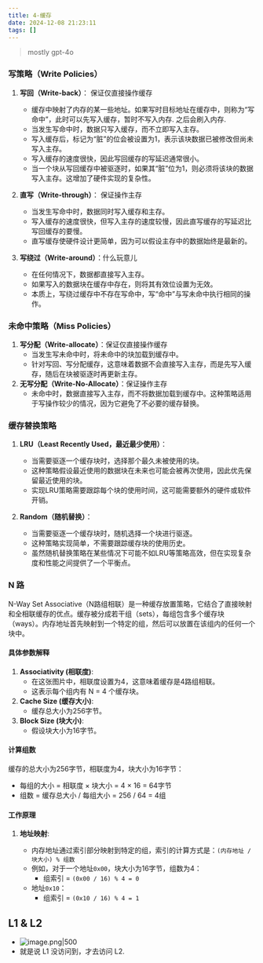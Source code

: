 ```yaml
---
title: 4-缓存
date: 2024-12-08 21:23:11
tags: []
---
```

> mostly gpt-4o

### 写策略（Write Policies）

1. **写回（Write-back）**： 保证仅直接操作缓存
   - 缓存中映射了内存的某一些地址。如果写时目标地址在缓存中，则称为“写命中”，此时可以先写入缓存，暂时不写入内存. 之后会刷入内存.
   - 当发生写命中时，数据只写入缓存，而不立即写入主存。
   - 写入缓存后，标记为“脏”的位会被设置为1，表示该块数据已被修改但尚未写入主存。
   - 写入缓存的速度很快，因此写回缓存的写延迟通常很小。
   - 当一个块从写回缓存中被驱逐时，如果其“脏”位为1，则必须将该块的数据写入主存。这增加了硬件实现的复杂性。

2. **直写（Write-through）**： 保证操作主存
   - 当发生写命中时，数据同时写入缓存和主存。
   - 写入缓存的速度很快，但写入主存的速度较慢，因此直写缓存的写延迟比写回缓存的要慢。
   - 直写缓存使硬件设计更简单，因为可以假设主存中的数据始终是最新的。

3. **写绕过（Write-around）**：什么玩意儿
   - 在任何情况下，数据都直接写入主存。
   - 如果写入的数据块在缓存中存在，则将其有效位设置为无效。
   - 本质上，写绕过缓存中不存在写命中，写“命中”与写未命中执行相同的操作。

### 未命中策略（Miss Policies）

1. **写分配（Write-allocate）**：保证仅直接操作缓存
   - 当发生写未命中时，将未命中的块加载到缓存中。
   - 针对写回、写分配缓存，这意味着数据不会直接写入主存，而是先写入缓存，随后在块被驱逐时再更新主存。
2. **无写分配（Write-No-Allocate）**：保证操作主存
   - 未命中时，数据直接写入主存，而不将数据加载到缓存中。这种策略适用于写操作较少的情况，因为它避免了不必要的缓存替换。

### 缓存替换策略

1. **LRU（Least Recently Used，最近最少使用）**：
    
    - 当需要驱逐一个缓存块时，选择那个最久未被使用的块。
    - 这种策略假设最近使用的数据块在未来也可能会被再次使用，因此优先保留最近使用的块。
    - 实现LRU策略需要跟踪每个块的使用时间，这可能需要额外的硬件或软件开销。
2. **Random（随机替换）**：
    
    - 当需要驱逐一个缓存块时，随机选择一个块进行驱逐。
    - 这种策略实现简单，不需要跟踪缓存块的使用历史。
    - 虽然随机替换策略在某些情况下可能不如LRU等策略高效，但在实现复杂度和性能之间提供了一个平衡点。

### N 路

N-Way Set Associative（N路组相联）是一种缓存放置策略，它结合了直接映射和全相联缓存的优点。缓存被分成若干组（sets），每组包含多个缓存块（ways）。内存地址首先映射到一个特定的组，然后可以放置在该组内的任何一个块中。

#### 具体参数解释

1. **Associativity (相联度)**:
    - 在这张图片中，相联度设置为4，这意味着缓存是4路组相联。
    - 这表示每个组内有 N = 4 个缓存块。
2. **Cache Size (缓存大小)**:
    - 缓存总大小为256字节。
3. **Block Size (块大小)**:
    - 假设块大小为16字节。
#### 计算组数

缓存的总大小为256字节，相联度为4，块大小为16字节：

- 每组的大小 = 相联度 × 块大小 = 4 × 16 = 64字节
- 组数 = 缓存总大小 / 每组大小 = 256 / 64 = 4组

#### 工作原理

1. **地址映射**:
    
    - 内存地址通过索引部分映射到特定的组，索引的计算方式是：`(内存地址 / 块大小) % 组数`
    - 例如，对于一个地址`0x00`，块大小为16字节，组数为4：
        - 组索引 = `(0x00 / 16) % 4 = 0`
    - 地址`0x10`：
        - 组索引 = `(0x10 / 16) % 4 = 1`

## L1 & L2

- ![image.png|500](https://how-to-1258460161.cos.ap-shanghai.myqcloud.com/how-to/20241208205121.webp)
- 就是说 L1 没访问到，才去访问 L2.

